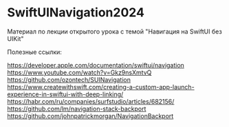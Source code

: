 # SwiftUINavigation2024

Материал по лекции открытого урока с темой "Навигация на SwiftUI без UIKit"

Полезные ссылки:

https://developer.apple.com/documentation/swiftui/navigation
https://www.youtube.com/watch?v=Gkz9nsXmtvQ
https://github.com/ozontech/SUINavigation
https://www.createwithswift.com/creating-a-custom-app-launch-experience-in-swiftui-with-deep-linking/
https://habr.com/ru/companies/surfstudio/articles/682156/
https://github.com/lm/navigation-stack-backport
https://github.com/johnpatrickmorgan/NavigationBackport
